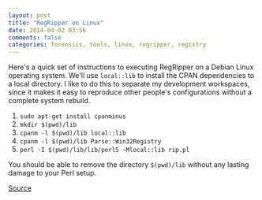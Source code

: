 ```yaml
---
layout: post
title: "RegRipper on Linux"
date: 2014-04-02 03:56
comments: false
categories: forensics, tools, linux, regripper, registry
---
```


Here's a quick set of instructions to executing RegRipper on a Debian Linux 
operating system.  We'll use `local::lib` to install the CPAN dependencies 
to a local directory. I like to do this to separate my development workspaces, 
since it makes it easy to reproduce other people's configurations without a 
complete system rebuild.

  1. `sudo apt-get install cpanminus`
  2. `mkdir $(pwd)/lib`
  3. `cpanm -l $(pwd)/lib local::lib`
  4. `cpanm -l $(pwd)/lib Parse::Win32Registry`
  5. `perl -I $(pwd)/lib/lib/perl5 -Mlocal::lib rip.pl`

You should be able to remove the directory `$(pwd)/lib` without any lasting
damage to your Perl setup.

[Source](http://stackoverflow.com/questions/2980297/how-can-i-use-cpan-as-a-non-root-user)
